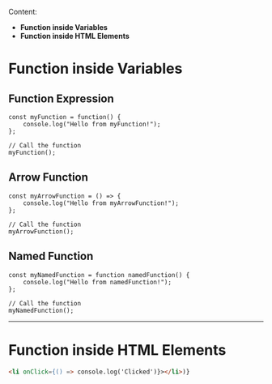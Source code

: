 Content:
- **Function inside Variables**
- **Function inside HTML Elements**


# Function inside Variables
## Function Expression
```tsx
const myFunction = function() {
    console.log("Hello from myFunction!");
};

// Call the function
myFunction();
```

## Arrow Function
```tsx
const myArrowFunction = () => {
    console.log("Hello from myArrowFunction!");
};

// Call the function
myArrowFunction();
```

## Named Function
```tsx
const myNamedFunction = function namedFunction() {
    console.log("Hello from namedFunction!");
};

// Call the function
myNamedFunction();
```


---
# Function inside HTML Elements
```html
<li onClick={() => console.log('Clicked')}></li>)}
```